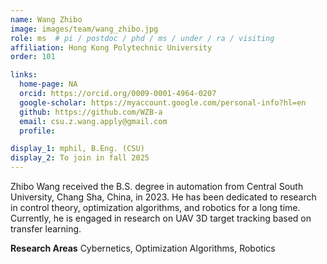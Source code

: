 ```yaml
---
name: Wang Zhibo
image: images/team/wang_zhibo.jpg
role: ms  # pi / postdoc / phd / ms / under / ra / visiting
affiliation: Hong Kong Polytechnic University
order: 101

links:
  home-page: NA
  orcid: https://orcid.org/0009-0001-4964-0207
  google-scholar: https://myaccount.google.com/personal-info?hl=en
  github: https://github.com/WZB-a
  email: csu.z.wang.apply@gmail.com
  profile: 

display_1: mphil, B.Eng. (CSU)
display_2: To join in fall 2025
---
```


<!--  Add a short self introduction here -->
<!-- Like Research Areas -->

Zhibo Wang received the B.S. degree in automation from Central South University, Chang Sha, China, in 2023. He has been dedicated to research in control theory, optimization algorithms, and robotics for a long time. Currently, he is engaged in research on UAV 3D target tracking based on transfer learning.

**Research Areas**
Cybernetics, Optimization Algorithms, Robotics